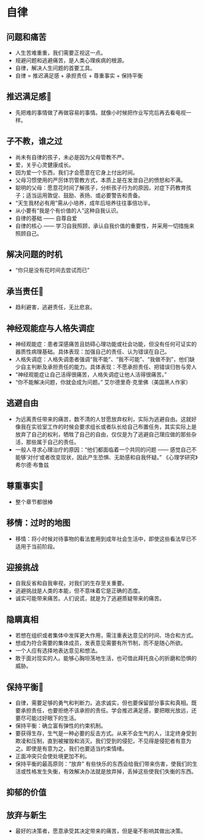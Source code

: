 <!--
 * @Description: Part 1 自律 阅读笔记
 * @Version: 1.0
 * @Author: Enda
 * @E-mail: striving@ytcai.work
 * @Date: 2020-07-14 11:19:19
 * @LastEditors: Enda
 * @Contact: striving@ytcai.work
 * @LastEditTime: 2020-07-14 16:32:03
--> 
# 自律

## 问题和痛苦
* 人生苦难重重，我们需要正视这一点。
* 规避问题和逃避痛苦，是人类心理疾病的根源。
* 自律，解决人生问题的首要工具。
* 自律 = 推迟满足感 + 承担责任 + 尊重事实 + 保持平衡

## 推迟满足感🌟
* 先把难的事情做了再做容易的事情。就像小时候把作业写完后再去看电视一样。

## 子不教，谁之过
* 尚未有自律的孩子，未必是因为父母管教不严。
* 爱，关乎心灵健康成长。
* 因为爱一个东西，我们才会愿意在它身上付出时间。
* 父母习惯使用的严厉体罚管教方式，本质上是在发泄自己的愤怒和不满。
* 聪明的父母：愿意花时间了解孩子，分析孩子行为的原因，对症下药教育孩子；适当运用敦促、鼓励、表扬、或必要警告和责备。
* “天生我材必有用”需从小培养，成年后培养往往事倍功半。
* 从小要有“我是个有价值的人”这种自我认识。
* 自律的基础 —— 自尊自爱
* 自律的核心 —— 学习自我照顾，承认自我价值的重要性，并采用一切措施来照顾自己。

## 解决问题的时机
* “你只是没有花时间去尝试而已”

## 承当责任🌟
* 趋利避害，逃避责任，无比悲哀。

## 神经观能症与人格失调症
* 神经观能症：患者深感痛苦且妨碍心理功能或社会功能，但没有任何可证实的器质性病理基础。具体表现：加强自己的责任、认为错误在自己。
* 人格失调症：人格失调患者强调“我不能”、“我不可能”、“我做不到”，他们缺少自主判断及承担责任的能力。具体表现：不愿承担责任、把错误归咎与旁人
* “神经观能症让自己活得很痛苦，人格失调症让他人活得很痛苦。”
* “你不能解决问题，你就会成为问题。” 艾尔德里奇·克里佛（美国黑人作家）

## 逃避自由
* 为远离责任带来的痛苦，数不清的人甘愿放弃权利，实际为逃避自由。这就好像我在实验室工作的时候会要求组长或者队长给自己布置任务，其实实际上是放弃了自己的权利，牺牲了自己的自由，仅仅是为了逃避自己理应做的那些杂活，那些属于自己的责任。
* 一般人寻求心理治疗的原因：“他们都面临着一个共同的问题 —— 感觉自己不能够‘对付’或者改变现状，因此产生恐惧、无助感和自我怀疑。” 《心理学研究》希尔德·布鲁兹

## 尊重事实🌟
* 整个章节都很棒

## 移情：过时的地图
* 移情：将小时候对待事物的看法套用到成年社会生活中，即使这些看法早已不适用于当前阶段。

## 迎接挑战
* 自我反省和自我审视，对我们的生存至关重要。
* 逃避挑战是人类的本能，但不意味着它是正确的态度。
* 诚实可能带来痛苦。人们说谎，就是为了逃避质疑带来的痛苦。

## 隐瞒真相
* 若想在组织或者集体中发挥更大作用，需注重表达意见的时间、场合和方式。
* 想成为符合需要的集体成员，发表意见需要有所节制，而不是随心所欲。
* 一个人应有选择地表达意见和想法。
* 敢于面对现实的人。能够心胸坦荡地生活，也可借此拜托良心的折磨和恐惧的威胁。

## 保持平衡🌟
* 自律，需要足够的勇气和判断力。追求诚实，但也要保留部分事实和真相。既要承担责任，也要拒绝不该承担的责任。学会推迟满足感，要把眼光放远，还要尽可能过好眼下的生活。
* 保持平衡：确立富有弹性的约束机制。
* 要获得生存，生气是一种必要的反击方式。从来不会生气的人，注定终身受到欺凌和压制，直到被摧毁和消灭。我们受到的侵犯，不见得是侵犯者有意为之。即使是有意为之，我们也要适当约束情绪。
* 正面冲突只会使处境更加不利。
* 保持平衡的最高原则：“放弃” 有些快乐的东西会给我们带来伤害，使我们的生活或性格发生失衡，有效解决办法就是放弃掉，丢掉这些使我们失衡的东西。

## 抑郁的价值

## 放弃与新生
* 最好的决策者，愿意承受其决定带来的痛苦，但是毫不影响其做出决策。

